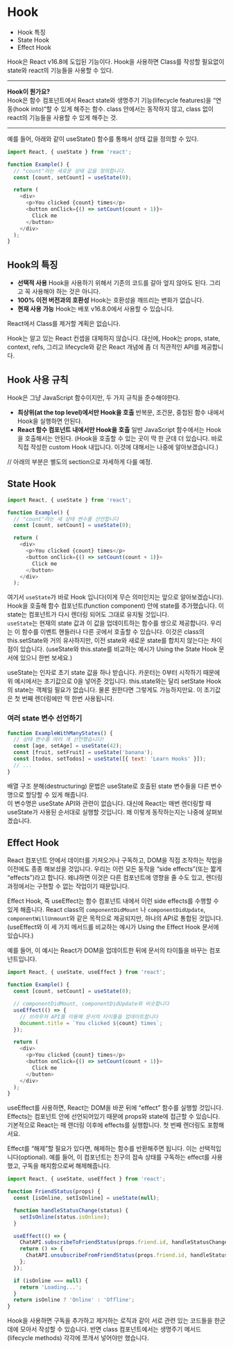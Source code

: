 # Hook

- Hook 특징
- State Hook
- Effect Hook

Hook은 React v16.8에 도입된 기능이다. Hook을 사용하면 Class를 작성할 필요없이 state와 react의 기능들을 사용할 수 있다. 

---
**Hook이 뭔가요?**  
Hook은 함수 컴포넌트에서 React state와 생명주기 기능(lifecycle features)을 “연동(hook into)“할 수 있게 해주는 함수. class 안에서는 동작하지 않고, class 없이 react의 기능들을 사용할 수 있게 해주는 것.

---

예를 들어, 아래와 같이 useState() 함수를 통해서 상태 값을 정의할 수 있다. 

```js
import React, { useState } from 'react';

function Example() {
  // "count"라는 새로운 상태 값을 정의합니다.
  const [count, setCount] = useState(0);

  return (
    <div>
      <p>You clicked {count} times</p>
      <button onClick={() => setCount(count + 1)}>
        Click me
      </button>
    </div>
  );
}
```

## Hook의 특징

- **선택적 사용** Hook을 사용하기 위해서 기존의 코드를 갈아 엎지 않아도 된다. 그리고 꼭 사용해야 하는 것은 아니다. 
- **100% 이전 버전과의 호환성** Hook는 호환성을 깨뜨리는 변화가 없습니다.
- **현재 사용 가능** Hook는 배포 v16.8.0에서 사용할 수 있습니다.

React에서 Class를 제거할 계획은 없습니다.

Hook는 알고 있는 React 컨셉을 대체하지 않습니다. 대신에, Hook는 props, state, context, refs, 그리고 lifecycle와 같은 React 개념에 좀 더 직관적인 API를 제공합니다.

## Hook 사용 규칙

Hook은 그냥 JavaScript 함수이지만, 두 가지 규칙을 준수해야한다.

- **최상위(at the top level)에서만 Hook을 호출** 반복문, 조건문, 중첩된 함수 내에서 Hook을 실행하면 안된다.
- **React 함수 컴포넌트 내에서만 Hook을 호출** 일반 JavaScript 함수에서는 Hook을 호출해서는 안된다. (Hook을 호출할 수 있는 곳이 딱 한 군데 더 있습니다. 바로 직접 작성한 custom Hook 내입니다. 이것에 대해서는 나중에 알아보겠습니다.)

// 아래의 부분은 별도의 section으로 자세하게 다룰 예정.
## State Hook

```js
import React, { useState } from 'react';

function Example() {
  // "count"라는 새 상태 변수를 선언합니다
  const [count, setCount] = useState(0);

  return (
    <div>
      <p>You clicked {count} times</p>
      <button onClick={() => setCount(count + 1)}>
        Click me
      </button>
    </div>
  );
```

여기서 `useState`가 바로 Hook 입니다(이게 무슨 의미인지는 앞으로 알아보겠습니다). Hook을 호출해 함수 컴포넌트(function component) 안에 state를 추가했습니다. 이 state는 컴포넌트가 다시 렌더링 되어도 그대로 유지될 것입니다.  
`useState`는 현재의 state 값과 이 값을 업데이트하는 함수를 쌍으로 제공합니다. 우리는 이 함수를 이벤트 핸들러나 다른 곳에서 호출할 수 있습니다. 이것은 class의 this.setState와 거의 유사하지만, 이전 state와 새로운 state를 합치지 않는다는 차이점이 있습니다. (useState와 this.state를 비교하는 예시가 Using the State Hook 문서에 있으니 한번 보세요.)

useState는 인자로 초기 state 값을 하나 받습니다. 카운터는 0부터 시작하기 때문에 위 예시에서는 초기값으로 0을 넣어준 것입니다. this.state와는 달리 setState Hook의 state는 객체일 필요가 없습니다. 물론 원한다면 그렇게도 가능하지만요. 이 초기값은 첫 번째 렌더링에만 딱 한번 사용됩니다.

### 여러 state 변수 선언하기

```js
function ExampleWithManyStates() {
  // 상태 변수를 여러 개 선언했습니다!
  const [age, setAge] = useState(42);
  const [fruit, setFruit] = useState('banana');
  const [todos, setTodos] = useState([{ text: 'Learn Hooks' }]);
  // ...
}
```
배열 구조 분해(destructuring) 문법은 useState로 호출된 state 변수들을 다른 변수명으로 할당할 수 있게 해줍니다.  
이 변수명은 useState API와 관련이 없습니다. 대신에 React는 매번 렌더링할 때 useState가 사용된 순서대로 실행할 것입니다. 왜 이렇게 동작하는지는 나중에 살펴보겠습니다.

## Effect Hook

React 컴포넌트 안에서 데이터를 가져오거나 구독하고, DOM을 직접 조작하는 작업을 이전에도 종종 해보셨을 것입니다. 우리는 이런 모든 동작을 “side effects”(또는 짧게 “effects”)라고 합니다. 왜냐하면 이것은 다른 컴포넌트에 영향을 줄 수도 있고, 렌더링 과정에서는 구현할 수 없는 작업이기 때문입니다.

Effect Hook, 즉 useEffect는 함수 컴포넌트 내에서 이런 side effects를 수행할 수 있게 해줍니다. React class의 `componentDidMount` 나 `componentDidUpdate`, `componentWillUnmount`와 같은 목적으로 제공되지만, 하나의 API로 통합된 것입니다. (useEffect와 이 세 가지 메서드를 비교하는 예시가 Using the Effect Hook 문서에 있습니다.)

예를 들어, 이 예시는 React가 DOM을 업데이트한 뒤에 문서의 타이틀을 바꾸는 컴포넌트입니다.


```js
import React, { useState, useEffect } from 'react';

function Example() {
  const [count, setCount] = useState(0);

  // componentDidMount, componentDidUpdate와 비슷합니다
  useEffect(() => {
    // 브라우저 API를 이용해 문서의 타이틀을 업데이트합니다
    document.title = `You clicked ${count} times`;
  });

  return (
    <div>
      <p>You clicked {count} times</p>
      <button onClick={() => setCount(count + 1)}>
        Click me
      </button>
    </div>
  );
}
```
useEffect를 사용하면, React는 DOM을 바꾼 뒤에 “effect” 함수를 실행할 것입니다. Effects는 컴포넌트 안에 선언되어있기 때문에 props와 state에 접근할 수 있습니다. 기본적으로 React는 매 렌더링 이후에 effects를 실행합니다. 첫 번째 렌더링도 포함해서요. 

Effect를 “해제”할 필요가 있다면, 해제하는 함수를 반환해주면 됩니다. 이는 선택적입니다(optional). 예를 들어, 이 컴포넌트는 친구의 접속 상태를 구독하는 effect를 사용했고, 구독을 해지함으로써 해제해줍니다.

```js
import React, { useState, useEffect } from 'react';

function FriendStatus(props) {
  const [isOnline, setIsOnline] = useState(null);

  function handleStatusChange(status) {
    setIsOnline(status.isOnline);
  }

  useEffect(() => {
    ChatAPI.subscribeToFriendStatus(props.friend.id, handleStatusChange);
    return () => {
      ChatAPI.unsubscribeFromFriendStatus(props.friend.id, handleStatusChange);
    };
  });

  if (isOnline === null) {
    return 'Loading...';
  }
  return isOnline ? 'Online' : 'Offline';
}
```

Hook을 사용하면 구독을 추가하고 제거하는 로직과 같이 서로 관련 있는 코드들을 한군데에 모아서 작성할 수 있습니다. 반면 class 컴포넌트에서는 생명주기 메서드(lifecycle methods) 각각에 쪼개서 넣어야만 했습니다.
